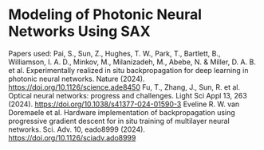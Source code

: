 # Modeling of Photonic Neural Networks Using SAX
Papers used:
Pai, S., Sun, Z., Hughes, T. W., Park, T., Bartlett, B., Williamson, I. A. D., Minkov, M., Milanizadeh, M., Abebe, N. & Miller, D. A. B. et al. Experimentally realized in situ backpropagation for deep learning in photonic neural networks. Nature (2024). https://doi.org/10.1126/science.ade8450
Fu, T., Zhang, J., Sun, R. et al. Optical neural networks: progress and challenges. Light Sci Appl 13, 263 (2024). https://doi.org/10.1038/s41377-024-01590-3
Eveline R. W. van Doremaele et al. Hardware implementation of backpropagation using progressive gradient descent for in situ training of multilayer neural networks. Sci. Adv. 10, eado8999 (2024). https://doi.org/10.1126/sciadv.ado8999
